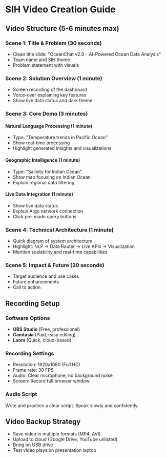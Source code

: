 # SIH Video Creation Guide

## Video Structure (5-6 minutes max)

### Scene 1: Title & Problem (30 seconds)
- Clean title slide: "OceanChat v2.0 - AI-Powered Ocean Data Analysis"
- Team name and SIH theme
- Problem statement with visuals

### Scene 2: Solution Overview (1 minute)
- Screen recording of the dashboard
- Voice-over explaining key features
- Show live data status and dark theme

### Scene 3: Core Demo (3 minutes)
#### Natural Language Processing (1 minute)
- Type: "Temperature trends in Pacific Ocean"
- Show real-time processing
- Highlight generated insights and visualizations

#### Geographic Intelligence (1 minute)
- Type: "Salinity for Indian Ocean"
- Show map focusing on Indian Ocean
- Explain regional data filtering

#### Live Data Integration (1 minute)
- Show live data status
- Explain Argo network connection
- Click pre-made query buttons

### Scene 4: Technical Architecture (1 minute)
- Quick diagram of system architecture
- Highlight: NLP → Data Router → Live APIs → Visualization
- Mention scalability and real-time capabilities

### Scene 5: Impact & Future (30 seconds)
- Target audience and use cases
- Future enhancements
- Call to action

## Recording Setup

### Software Options
- **OBS Studio** (Free, professional)
- **Camtasia** (Paid, easy editing)
- **Loom** (Quick, cloud-based)

### Recording Settings
- Resolution: 1920x1080 (Full HD)
- Frame rate: 30 FPS
- Audio: Clear microphone, no background noise
- Screen: Record full browser window

### Audio Script
Write and practice a clear script. Speak slowly and confidently.

## Video Backup Strategy
- Save video in multiple formats (MP4, AVI)
- Upload to cloud (Google Drive, YouTube unlisted)
- Bring on USB drive
- Test video plays on presentation laptop